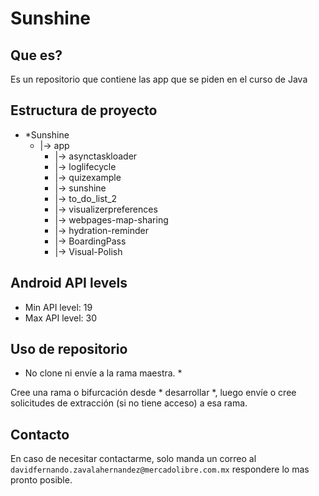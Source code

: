 # Sunshine

## Que es?
Es un repositorio que contiene las app que se piden en el curso de Java 

## Estructura de proyecto



- *Sunshine
  - |-> app  
    - |-> asynctaskloader
    - |-> loglifecycle
    - |-> quizexample
    - |-> sunshine
    - |-> to_do_list_2
    - |-> visualizerpreferences
    - |-> webpages-map-sharing
    - |-> hydration-reminder
    - |-> BoardingPass
    - |-> Visual-Polish


## Android API levels

* Min API level: 19
* Max API level: 30


## Uso de repositorio
* No clone ni envíe a la rama maestra. *

Cree una rama o bifurcación desde * desarrollar *, luego envíe o cree solicitudes de extracción (si no tiene acceso) a esa rama.

## Contacto

En caso de necesitar contactarme, solo manda un correo al `davidfernando.zavalahernandez@mercadolibre.com.mx` respondere lo mas pronto posible.
